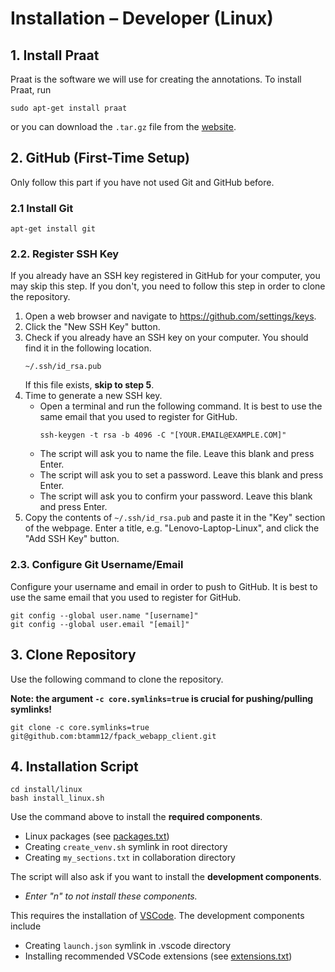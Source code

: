 # Installation – Developer (Linux)

## 1. Install Praat

Praat is the software we will use for creating the annotations. To install Praat, run
```
sudo apt-get install praat
```
or you can download the `.tar.gz` file from the
[website](https://www.fon.hum.uva.nl/praat/download_linux.html).

## 2. GitHub (First-Time Setup)

Only follow this part if you have not used Git and GitHub before.

### 2.1 Install Git

```
apt-get install git
```

### 2.2. Register SSH Key
If you already have an SSH key registered in GitHub for your computer, you may skip
this step. If you don't, you need to follow this step in order to clone the
repository.

1. Open a web browser and navigate to https://github.com/settings/keys.
2. Click the "New SSH Key" button.
3. Check if you already have an SSH key on your computer. You should find it in the
   following location.
   ```
   ~/.ssh/id_rsa.pub
   ```
   If this file exists, **skip to step 5**.
4. Time to generate a new SSH key.
   - Open a terminal and run the following command.
     It is best to use the same email that you used to register for GitHub.
     ```
     ssh-keygen -t rsa -b 4096 -C "[YOUR.EMAIL@EXAMPLE.COM]"
     ```
   - The script will ask you to name the file. Leave this blank and press Enter.
   - The script will ask you to set a password. Leave this blank and press Enter.
   - The script will ask you to confirm your password. Leave this blank and press
     Enter.
5. Copy the contents of `~/.ssh/id_rsa.pub` and paste it in the "Key" section of the
   webpage. Enter a title, e.g. "Lenovo-Laptop-Linux", and click the "Add SSH Key"
   button.

### 2.3. Configure Git Username/Email

Configure your username and email in order to push to GitHub. It is best to use the
same email that you used to register for GitHub.
```
git config --global user.name "[username]"
git config --global user.email "[email]"
```

## 3. Clone Repository

Use the following command to clone the repository.

**Note: the argument `-c core.symlinks=true` is crucial for pushing/pulling symlinks!**

```
git clone -c core.symlinks=true git@github.com:btamm12/fpack_webapp_client.git
```

## 4. Installation Script

```
cd install/linux
bash install_linux.sh
```

Use the command above to install the **required components**.
- Linux packages (see [packages.txt](linux_packages/packages.txt))
- Creating `create_venv.sh` symlink in root directory
- Creating `my_sections.txt` in collaboration directory

The script will also ask if you want to install the **development components**.
- *Enter "n" to not install these components.*

This requires the installation of [VSCode](https://code.visualstudio.com/download). The development components include
- Creating `launch.json` symlink in .vscode directory
- Installing recommended VSCode extensions (see [extensions.txt](../common/dev/vscode_extensions/extensions.txt))

